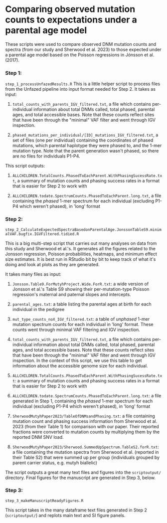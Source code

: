 # Comparing observed mutation counts to expectations under a parental age model

These scripts were used to compare observed DNM mutation counts and spectra (from our study and Sherwood et al. 2023) to those expected under a parental age model based on the Poisson regressions in Jónsson et al. (2017).

### Step 1: 
`step_1_processUnfazedResults.R`
This is a little helper script to process files from the Unfazed pipeline into input format needed for Step 2. 
It takes as input: 
1. `total_counts_with_parents_IGV_filtered.txt`, a file which contains per-individual information about total DNMs called, total phased, parental ages, and total accessible bases. Note that these counts reflect sites that have been through the "minimal" VAF filter and went through IGV inspection. 

2. `phased_mutations_per_individual/[ID]_mutations_IGV_filtered.txt`, a set of files (one per individual) containing the coordinates of phased mutations, which parental haplotype they were phased to, and the 1-mer mutation type. Note that the parent generation wasn't phased, so there are no files for individuals P1-P4.

This script outputs:
1. `ALLCHILDREN.TotalCounts.PhasedToEachParent.WithPhasingSucessRate.txt`, a summary of mutation counts and phasing success rates in a format that is easier for Step 2 to work with 

2. `ALLCHILDREN.todate.SpectrumCounts.PhasedToEachParent.long.txt`, a file containing the *phased* 1-mer spectrum for each individual (excluding P1-P4 which weren't phased), in 'long' format


### Step 2: 
`step_2_CalculateExpectedSpectraBasedonParentalAge.JonssonTableS9.minimalVAF.bugfix.IGVFiltered.tidied.R`

This is a big multi-step script that carries out many analyses on data from this study and Sherwood et al.'s. It generates all the figures related to the Jonsson regression, Poisson probabilities, heatmaps, and minimum effect size estimates. It is best run in RStudio bit by bit to keep track of what it's doing and look at plots as they are generated.

It takes many files as input:


1. `Jonsson.Table9.ForMutyhProject.Wide.ForR.txt`: a wide version of Jonsson et al.'s Table S9 showing their per-mutation-type Poisson regression's maternal and paternal slopes and intercepts.

2. `parental_ages.txt`: a table listing the parental ages at birth for each individual in the pedigree

3. `mut_type_counts_noX_IGV_filtered.txt`: a table of *unphased* 1-mer mutation spectrum counts for each individual in 'long' format. These counts went through minimal VAF filtering and IGV inspection.

4. `total_counts_with_parents_IGV_filtered.txt`, a file which contains per-individual information about total DNMs called, total phased, parental ages, and total accessible bases. Note that these counts reflect sites that have been through the "minimal" VAF filter and went through IGV inspection. In the context of this script, we use this table to get information about the accessible genome size for each individual.

5. `ALLCHILDREN.TotalCounts.PhasedToEachParent.WithPhasingSucessRate.txt`:  a summary of mutation counts and phasing success rates in a format that is easier for Step 2 to work with 

6. `ALLCHILDREN.todate.SpectrumCounts.PhasedToEachParent.long.txt`: a file generated in Step 1, containing the *phased* 1-mer spectrum for each individual (excluding P1-P4 which weren't phased), in 'long' format

7. `SherwoodMutyhPaper2023/TableOfDNMsandPhasing.txt`: a file containing mutation count and phasing success information from Sherwood et al. 2023 (from their Table 1) for comparison with our paper. Their reported fractions were converted to mutation counts by multiplying them by the reported DNM SNV load. 

8. `SherwoodMutyhPaper2023/Sherwood.SummedUpSpectrum.TableS2.forR.txt`: a file containing the mutation spectra from Sherwood et al. (reported in their Table S2) that were summed up per group (individuals grouped by parent carrier status, e.g. mutyh biallelic)

The script outputs a great many text files and figures into the `scriptoutput/` directory. Final figures for the manuscript are generated in Step 3, below.


### Step 3:
`step_3_makeManuscriptReadyFigures.R`

This script takes in the many dataframe text files generated in Step 2 (`scriptoutput/`) and replots main text and SI figure panels.

